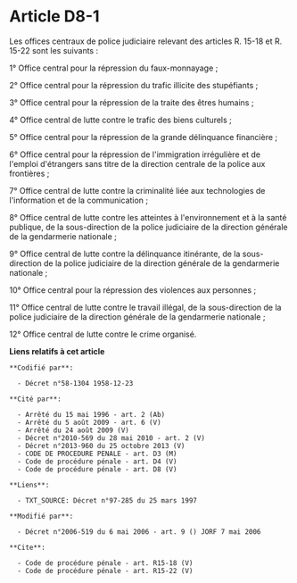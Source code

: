 # Article D8-1

Les offices centraux de police judiciaire relevant des articles R. 15-18 et R. 15-22 sont les suivants : 

1° Office central pour la répression du faux-monnayage ; 

2° Office central pour la répression du trafic illicite des stupéfiants ; 

3° Office central pour la répression de la traite des êtres humains ; 

4° Office central de lutte contre le trafic des biens culturels ; 

5° Office central pour la répression de la grande délinquance financière ; 

6° Office central pour la répression de l'immigration irrégulière et de l'emploi d'étrangers sans titre de la direction
centrale de la police aux frontières ; 

7° Office central de lutte contre la criminalité liée aux technologies de l'information et de la communication ; 

8° Office central de lutte contre les atteintes à l'environnement et à la santé publique, de la sous-direction de la police
judiciaire de la direction générale de la gendarmerie nationale ; 

9° Office central de lutte contre la délinquance itinérante, de la sous-direction de la police judiciaire de la direction
générale de la gendarmerie nationale ; 

10° Office central pour la répression des violences aux personnes ; 

11° Office central de lutte contre le travail illégal, de la sous-direction de la police judiciaire de la direction générale
de la gendarmerie nationale ; 

12° Office central de lutte contre le crime organisé.

**Liens relatifs à cet article**

	**Codifié par**:

	  - Décret n°58-1304 1958-12-23

	**Cité par**:

	  - Arrêté du 15 mai 1996 - art. 2 (Ab)
	  - Arrêté du 5 août 2009 - art. 6 (V)
	  - Arrêté du 24 août 2009 (V)
	  - Décret n°2010-569 du 28 mai 2010 - art. 2 (V)
	  - Décret n°2013-960 du 25 octobre 2013 (V)
	  - CODE DE PROCEDURE PENALE - art. D3 (M)
	  - Code de procédure pénale - art. D4 (V)
	  - Code de procédure pénale - art. D8 (V)

	**Liens**:

	  - TXT_SOURCE: Décret n°97-285 du 25 mars 1997

	**Modifié par**:

	  - Décret n°2006-519 du 6 mai 2006 - art. 9 () JORF 7 mai 2006

	**Cite**:

	  - Code de procédure pénale - art. R15-18 (V)
	  - Code de procédure pénale - art. R15-22 (V)
